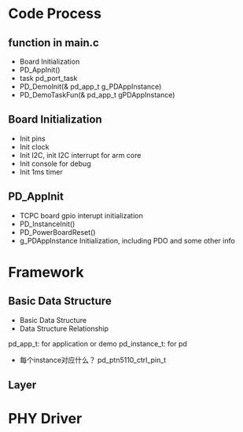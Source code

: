 # Code Process
## function in main.c
* Board Initialization
* PD_AppInit()
* task pd_port_task
* PD_DemoInit(& pd_app_t g_PDAppInstance)
* PD_DemoTaskFun(& pd_app_t gPDAppInstance)

## Board Initialization
* Init pins
* Init clock
* Init I2C, init I2C interrupt for arm core
* Init console for debug
* Init 1ms timer

## PD_AppInit
* TCPC board gpio interupt initialization
* PD_InstanceInit()
* PD_PowerBoardReset()
* g_PDAppInstance Initialization, including PDO and some other info

# Framework
## Basic Data Structure
* Basic Data Structure
* Data Structure Relationship

pd_app_t: for application or demo
pd_instance_t: for pd
* 每个instance对应什么？
pd_ptn5110_ctrl_pin_t

## Layer

# PHY Driver

